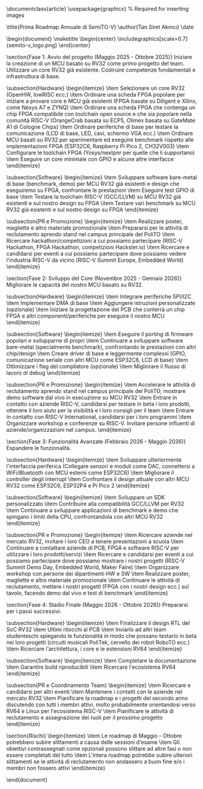 \documentclass{article}
\usepackage{graphicx} % Required for inserting images

\title{Prima Roadmap Annuale di SemiTO-V}
\author{Tan Siret Akıncı}
\date

\begin{document}
\maketitle
\begin{center}
    \includegraphics[scale=0.7]{semito-v_logo.png}
\end{center}

\section{Fase 1: Avvio del progetto (Maggio 2025 - Ottobre 2025)}
Iniziare la creazione di un MCU basato su RV32 come primo progetto del team. Utilizzare un core RV32 già esistente. Costruire competenze fondamentali e infrastruttura di base.

\subsection{Hardware}
\begin{itemize}
    \item Selezionare un core RV32 (OpenHW, lowRISC ecc.)
    \item Ordinare una scheda FPGA popolare per iniziare a provare core e MCU già esistenti (FPGA basate su Diligent e Xilinx, come Nexys A7 e ZYNQ)
    \item Ordinare una scheda FPGA che contenga un chip FPGA compatibile con toolchain open source e che sia popolare nella comunità RISC-V (OrangeCrab basata su ECP5, Olimex basata su GateMate A1 di Cologne Chips)
    \item Ordinare periferiche di base per testare la comunicazione (LCD di base, LED, cavi, schermo VGA ecc.)
    \item Ordinare MCU basati su RV32 per sperimentare ed eseguire benchmark rispetto alle implementazioni FPGA (ESP32C6, Raspberry Pi Pico 2, CH32V003)
    \item Configurare le toolchain FPGA (Yosys/nextpnr per quelle che li supportano)
    \item Eseguire un core minimale con GPIO e alcune altre interfacce
\end{itemize}

\subsection{Software}
\begin{itemize}
    \item Sviluppare software bare-metal di base (benchmark, demo) per MCU RV32 già esistenti e design che eseguiremo su FPGA, confrontare le prestazioni
    \item Eseguire test GPIO di base
    \item Testare la toolchain RISC-V (GCC/LLVM) su MCU RV32 già esistenti e sul nostro design su FPGA
    \item Testare vari benchmark su MCU RV32 già esistenti e sul nostro design su FPGA
\end{itemize}

\subsection{PR e Promozione}
\begin{itemize}
    \item Realizzare poster, magliette e altro materiale promozionale
    \item Prepararsi per le attività di reclutamento aprendo stand nel campus principale del PoliTO
    \item Ricercare hackathon/competizioni a cui possiamo partecipare (RISC-V Hackathon, FPGA Hackathon, competizioni Hackster.io)
    \item Ricercare e candidarsi per eventi a cui possiamo partecipare dove possiamo vedere l'industria RISC-V da vicino (RISC-V Summit Europe, Embedded World)
\end{itemize}

\section{Fase 2: Sviluppo del Core (Novembre 2025 - Gennaio 2026)}
Migliorare le capacità del nostro MCU basato su RV32.

\subsection{Hardware}
\begin{itemize}
    \item Integrare periferiche SPI/I2C
    \item Implementare DMA di base
    \item Aggiungere istruzioni personalizzate (opzionale)
    \item Iniziare la progettazione del PCB che conterrà un chip FPGA e altri componenti/periferiche per eseguire il nostro MCU
\end{itemize}

\subsection{Software}
\begin{itemize}
    \item Eseguire il porting di firmware popolari e svilupparne di propri
    \item Continuare a sviluppare software bare-metal (specialmente benchmark), confrontando le prestazioni con altri chip/design
    \item Creare driver di base e leggermente complessi (GPIO, comunicazione seriale con altri MCU come ESP32C6, LCD di base)
    \item Ottimizzare i flag del compilatore (opzionale)
    \item Migliorare il flusso di lavoro di debug
\end{itemize}

\subsection{PR e Promozione}
\begin{itemize}
    \item Accelerare le attività di reclutamento aprendo stand nel campus principale del PoliTO, mostrare demo software dal vivo in esecuzione su MCU RV32
    \item Entrare in contatto con aziende RISC-V, candidarsi per testare in beta i loro prodotti, ottenere il loro aiuto per la visibilità e i loro consigli per il team
    \item Entrare in contatto con RISC-V International, candidarsi per i loro programmi
    \item Organizzare workshop e conferenze su RISC-V. Invitare persone influenti di aziende/organizzazioni nel campus.
\end{itemize}

\section{Fase 3: Funzionalità Avanzate (Febbraio 2026 - Maggio 2026)}
Espandere le funzionalità.

\subsection{Hardware}
\begin{itemize}
    \item Sviluppare ulteriormente l'interfaccia periferica (Collegare sensori e moduli come DAC, connettersi a WiFi/Bluetooth con MCU esterni come ESP32C6)
    \item Migliorare il controller degli interrupt
    \item Confrontare il design attuale con altri MCU RV32 come ESP32C6, ESP32P4 e Pi Pico 2
\end{itemize}

\subsection{Software}
\begin{itemize}
    \item Sviluppare un SDK personalizzato
    \item Contribuire alla compatibilità GCC/LLVM per RV32
    \item Continuare a sviluppare applicazioni di benchmark e demo che spingano i limiti della CPU, confrontandola con altri MCU RV32
\end{itemize}

\subsection{PR e Promozione}
\begin{itemize}
    \item Ricercare aziende nel mercato RV32, invitare i loro CEO a tenere presentazioni a scuola
    \item Continuare a contattare aziende di PCB, FPGA e software RISC-V per utilizzare i loro prodotti/servizi
    \item Ricercare e candidarsi per eventi a cui possiamo partecipare dove possiamo mostrare i nostri progetti (RISC-V Summit Demo Day, Embedded World, Maker Faire)
    \item Organizzare workshop con persone dei dipartimenti HW e SW
    \item Realizzare poster, magliette e altro materiale promozionale
    \item Continuare le attività di reclutamento, mettere i nostri progetti (FPGA con i nostri design ecc.) sul tavolo, facendo demo dal vivo e test di benchmark
\end{itemize}

\section{Fase 4: Stadio Finale (Maggio 2026 - Ottobre 2026)}
Prepararsi per i passi successivi.

\subsection{Hardware}
\begin{itemize}
    \item Finalizzare il design RTL del SoC RV32
    \item Ultimi ritocchi al PCB
    \item Inviarlo ad altri team studenteschi spiegando le funzionalità in modo che possano testarlo in beta nei loro progetti (circuiti musicali PoliTek, cervello dei robot RoboTO ecc.)
    \item Ricercare l'architettura, i core e le estensioni RV64
\end{itemize}

\subsection{Software}
\begin{itemize}
    \item Completare la documentazione
    \item Garantire build riproducibili
    \item Ricercare l'ecosistema RV64
\end{itemize}

\subsection{PR e Coordinamento Team}
\begin{itemize}
    \item Ricercare e candidarsi per altri eventi
    \item Mantenere i contatti con le aziende nel mercato RV32
    \item Pianificare la roadmap e i progetti del secondo anno discutendo con tutti i membri attivi, molto probabilmente orientandosi verso RV64 e Linux per l'ecosistema RISC-V
    \item Pianificare le attività di reclutamento e assegnazione dei ruoli per il prossimo progetto
\end{itemize}

\section{Rischi}
\begin{itemize}
    \item Le roadmap di Maggio - Ottobre potrebbero subire slittamenti a causa delle sessioni d'esame
    \item Gli obiettivi contrassegnati come opzionali possono slittare ad altre fasi o non essere completati del tutto
    \item L'intera roadmap potrebbe subire ulteriori slittamenti se le attività di reclutamento non andassero a buon fine e/o i membri non fossero attivi
\end{itemize}

\end{document}


